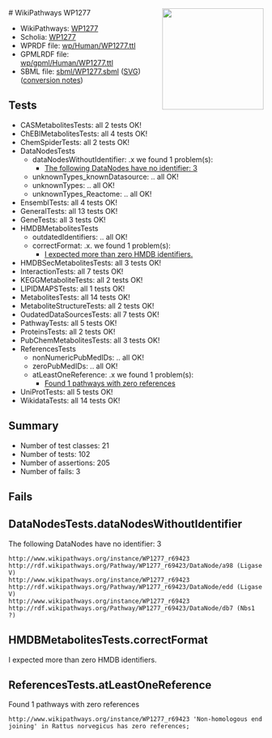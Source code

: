 <img style="float: right; width: 200px" src="../logo.png" />
# WikiPathways WP1277

* WikiPathways: [WP1277](https://identifiers.org/wikipathways:WP1277)
* Scholia: [WP1277](https://scholia.toolforge.org/wikipathways/WP1277)
* WPRDF file: [wp/Human/WP1277.ttl](../wp/Human/WP1277.ttl)
* GPMLRDF file: [wp/gpml/Human/WP1277.ttl](../wp/gpml/Human/WP1277.ttl)
* SBML file: [sbml/WP1277.sbml](../sbml/WP1277.sbml) ([SVG](../sbml/WP1277.svg)) ([conversion notes](../sbml/WP1277.txt))

## Tests
* CASMetabolitesTests: all 2 tests OK!
* ChEBIMetabolitesTests: all 4 tests OK!
* ChemSpiderTests: all 2 tests OK!
* DataNodesTests
    * dataNodesWithoutIdentifier: .x we found 1 problem(s):
        * [The following DataNodes have no identifier: 3](#d2d32fa2)
    * unknownTypes_knownDatasource: .. all OK!
    * unknownTypes: .. all OK!
    * unknownTypes_Reactome: .. all OK!
* EnsemblTests: all 4 tests OK!
* GeneralTests: all 13 tests OK!
* GeneTests: all 3 tests OK!
* HMDBMetabolitesTests
    * outdatedIdentifiers: .. all OK!
    * correctFormat: .x. we found 1 problem(s):
        * [I expected more than zero HMDB identifiers.](#ad154c1e)
* HMDBSecMetabolitesTests: all 3 tests OK!
* InteractionTests: all 7 tests OK!
* KEGGMetaboliteTests: all 2 tests OK!
* LIPIDMAPSTests: all 1 tests OK!
* MetabolitesTests: all 14 tests OK!
* MetaboliteStructureTests: all 2 tests OK!
* OudatedDataSourcesTests: all 7 tests OK!
* PathwayTests: all 5 tests OK!
* ProteinsTests: all 2 tests OK!
* PubChemMetabolitesTests: all 3 tests OK!
* ReferencesTests
    * nonNumericPubMedIDs: .. all OK!
    * zeroPubMedIDs: .. all OK!
    * atLeastOneReference: .x we found 1 problem(s):
        * [Found 1 pathways with zero references](#35eb778e)
* UniProtTests: all 5 tests OK!
* WikidataTests: all 14 tests OK!


## Summary

* Number of test classes: 21
* Number of tests: 102
* Number of assertions: 205
* Number of fails: 3

## Fails

<a name="d2d32fa2" />

## DataNodesTests.dataNodesWithoutIdentifier

The following DataNodes have no identifier: 3
```
http://www.wikipathways.org/instance/WP1277_r69423 http://rdf.wikipathways.org/Pathway/WP1277_r69423/DataNode/a98 (Ligase V)
http://www.wikipathways.org/instance/WP1277_r69423 http://rdf.wikipathways.org/Pathway/WP1277_r69423/DataNode/edd (Ligase V)
http://www.wikipathways.org/instance/WP1277_r69423 http://rdf.wikipathways.org/Pathway/WP1277_r69423/DataNode/db7 (Nbs1 ?)
```

<a name="ad154c1e" />

## HMDBMetabolitesTests.correctFormat

I expected more than zero HMDB identifiers.
<a name="35eb778e" />

## ReferencesTests.atLeastOneReference

Found 1 pathways with zero references
```
http://www.wikipathways.org/instance/WP1277_r69423 'Non-homologous end joining' in Rattus norvegicus has zero references; 
```

